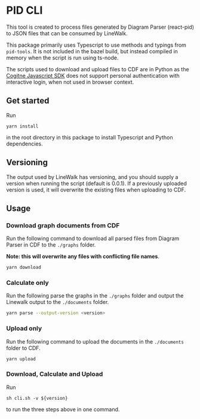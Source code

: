 # PID CLI

This tool is created to process files generated by Diagram Parser (react-pid) to JSON files that can be consumed by LineWalk.

This package primarily uses Typescript to use methods and typings from `pid-tools`.
It is not included in the bazel build, but instead compiled in memory when the script is run using ts-node.

The scripts used to download and upload files to CDF are in Python as the [Cogitne Javascript SDK](https://github.com/cognitedata/cognite-sdk-js) does not support personal authentication with interactive login, when not used in browser context.

## Get started

Run

```
yarn install
```

in the root directory in this package to install Typescript and Python dependencies.

## Versioning

The output used by LineWalk has versioning, and you should supply a version when running the script (default is 0.0.1). If a previously uploaded version is used, it will overwrite the existing files when uploading to CDF.

## Usage

### Download graph documents from CDF

Run the following command to download all parsed files from Diagram Parser in CDF to the `./graphs` folder.

**Note: this will overwrite any files with conflicting file names**.

```bash
yarn download
```

### Calculate only

Run the following parse the graphs in the `./graphs` folder and output the Linewalk output to the `./documents` folder.

```bash
yarn parse --output-version <version>
```

### Upload only

Run the following command to upload the documents in the `./documents` folder to CDF.

```bash
yarn upload
```

### Download, Calculate and Upload

Run

```
sh cli.sh -v ${version}
```

to run the three steps above in one command.
